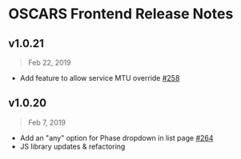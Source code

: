 # OSCARS Frontend Release Notes

## v1.0.21

> Feb 22, 2019

- Add feature to allow service MTU override [#258](https://github.com/esnet/oscars-newtech/issues/258)

## v1.0.20

> Feb 7, 2019

- Add an "any" option for Phase dropdown in list page [#264](https://github.com/esnet/oscars-newtech/issues/264)
- JS library updates & refactoring
